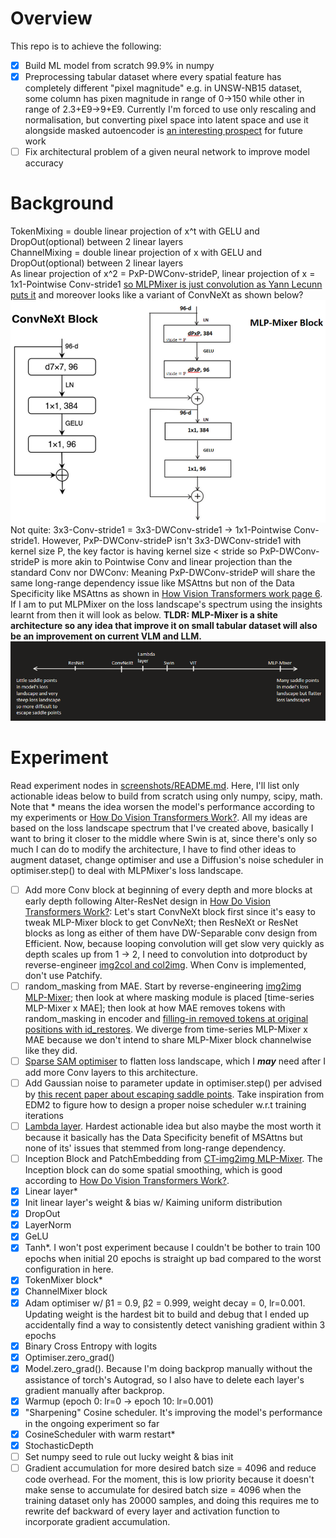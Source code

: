 # Overview
This repo is to achieve the following:
- [x] Build ML model from scratch 99.9% in numpy
- [x] Preprocessing tabular dataset where every spatial feature has completely different "pixel magnitude" e.g. in UNSW-NB15 dataset, some column has pixen magnitude in range of 0->150 while other in range of 2.3+E9->9+E9. Currently I'm forced to use only rescaling and normalisation, but converting pixel space into latent space and use it alongside masked autoencoder is [an interesting prospect](https://arxiv.org/pdf/2502.03444) for future work
- [ ] Fix architectural problem of a given neural network to improve model accuracy

# Background
TokenMixing = double linear projection of x^t with GELU and DropOut(optional) between 2 linear layers <br>
ChannelMixing = double linear projection of x with GELU and DropOut(optional) between 2 linear layers <br>
As linear projection of x^2 = PxP-DWConv-strideP, linear projection of x = 1x1-Pointwise Conv-stride1 [so MLPMixer is just convolution as Yann Lecunn puts it](https://x.com/ylecun/status/1390543133474234368?lang=en) and moreover looks like a variant of ConvNeXt as shown below? <br>
![image](https://github.com/Skimmable-Code-pls/MLPMixer_numpy/blob/main/screenshots/MLPMixer_is_badConvNeXt.png)
Not quite: 3x3-Conv-stride1 = 3x3-DWConv-stride1 -> 1x1-Pointwise Conv-stride1. However, PxP-DWConv-strideP isn't 3x3-DWConv-stride1 with kernel size P, the key factor is having kernel size < stride so PxP-DWConv-strideP is more akin to Pointwise Conv and linear projection than the standard Conv nor DWConv: Meaning PxP-DWConv-strideP will share the same long-range dependency issue like MSAttns but non of the Data Specificity like MSAttns as shown in [How Vision Transformers work page 6](https://openreview.net/forum?id=D78Go4hVcxO). If I am to put MLPMixer on the loss landscape's spectrum using the insights learnt from then it will look as below. **TLDR: MLP-Mixer is a shite architecture so any idea that improve it on small tabular dataset will also be an improvement on current VLM and LLM.** <br>
![image](https://github.com/Skimmable-Code-pls/MLPMixer_numpy/blob/main/screenshots/loss_landscape_spectrum.png)


# Experiment
Read experiment nodes in [screenshots/README.md](https://github.com/Skimmable-Code-pls/MLPMixer_numpy/blob/main/screenshots/README.md). Here, I'll list only actionable ideas below to build from scratch using only numpy, scipy, math. Note that * means the idea worsen the model's performance according to my experiments or [How Do Vision Transformers Work?](https://openreview.net/forum?id=D78Go4hVcxO). All my ideas are based on the loss landscape spectrum that I've created above, basically I want to bring it closer to the middle where Swin is at, since there's only so much I can do to modify the architecture, I have to find other ideas to augment dataset, change optimiser and use a Diffusion's noise scheduler in optimiser.step() to deal with MLPMixer's loss landscape.
- [ ] Add more Conv block at beginning of every depth and more blocks at early depth following Alter-ResNet design in [How Do Vision Transformers Work?](https://openreview.net/forum?id=D78Go4hVcxO): Let's start ConvNeXt block first since it's easy to tweak MLP-Mixer block to get ConvNeXt; then ResNeXt or ResNet blocks as long as either of them have DW-Separable conv design from Efficient. Now, because looping convolution will get slow very quickly as depth scales up from 1 -> 2, I need to convolution into dotproduct by reverse-engineer [img2col and col2img](https://github.com/lujiazho/MachineLearningPlayground/blob/main/Tutorials/CNN/CNN_img2col_numba.ipynb). When Conv is implemented, don't use Patchify.
- [ ] random_masking from MAE. Start by reverse-engineering [img2img MLP-Mixer](https://github.com/MLI-lab/imaging_MLPs); then look at where masking module is placed [time-series MLP-Mixer x MAE]; then look at how MAE removes tokens with random_masking in encoder and [filling-in removed tokens at original positions with id_restores](https://github.com/facebookresearch/mae/blob/main/models_mae.py#L172-L196). We diverge from time-series MLP-Mixer x MAE because we don't intend to share MLP-Mixer block channelwise like they did.
- [ ] [Sparse SAM optimiser](https://github.com/jjsrf/SSAM-NEURIPS2024) to flatten loss landscape, which I ***may*** need after I add more Conv layers to this architecture.
- [ ] Add Gaussian noise to parameter update in optimiser.step() per advised by [this recent paper about escaping saddle points](https://arxiv.org/pdf/2410.02017). Take inspiration from EDM2 to figure how to design a proper noise scheduler w.r.t training iterations
- [ ] [Lambda layer](https://arxiv.org/pdf/2102.08602). Hardest actionable idea but also maybe the most worth it because it basically has the Data Specificity benefit of MSAttns but none of its' issues that stemmed from long-range dependency.
- [ ] Inception Block and PatchEmbedding from [CT-img2img MLP-Mixer](https://arxiv.org/pdf/2402.17951). The Inception block can do some spatial smoothing, which is good according to [How Do Vision Transformers Work?](https://openreview.net/forum?id=D78Go4hVcxO).
- [x] Linear layer*
- [x] Init linear layer's weight & bias w/ Kaiming uniform distribution
- [x] DropOut
- [x] LayerNorm
- [x] GeLU
- [x] Tanh*. I won't post experiment because I couldn't be bother to train 100 epochs when initial 20 epochs is straight up bad compared to the worst configuration in here.
- [x] TokenMixer block*
- [x] ChannelMixer block
- [x] Adam optimiser w/ β1 = 0.9, β2 = 0.999, weight decay = 0, lr=0.001. Updating weight is the hardest bit to build and debug that I ended up accidentally find a way to consistently detect vanishing gradient within 3 epochs
- [x] Binary Cross Entropy with logits
- [x] Optimiser.zero_grad()
- [x] Model.zero_grad(). Because I'm doing backprop manually without the assistance of torch's Autograd, so I also have to delete each layer's gradient manually after backprop. 
- [x] Warmup (epoch 0: lr=0 -> epoch 10: lr=0.001)
- [x] "Sharpening" Cosine scheduler. It's improving the model's performance in the ongoing experiment so far
- [x] CosineScheduler with warm restart*
- [x] StochasticDepth
- [ ] Set numpy seed to rule out lucky weight & bias init
- [ ] Gradient accumulation for more desired batch size = 4096 and reduce code overhead. For the moment, this is low priority because it doesn't make sense to accumulate for desired batch size = 4096 when the training dataset only has 20000 samples, and doing this requires me to rewrite def backward of every layer and activation function to incorporate gradient accumulation.
